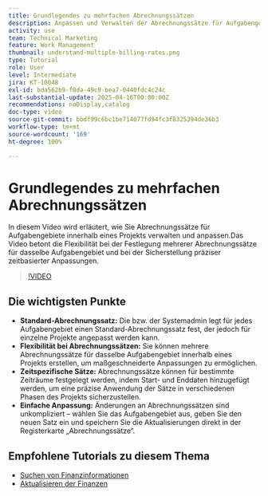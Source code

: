 ```yaml
---
title: Grundlegendes zu mehrfachen Abrechnungssätzen
description: Anpassen und Verwalten der Abrechnungssätze für Aufgabengebiete auf Projektebene.
activity: use
team: Technical Marketing
feature: Work Management
thumbnail: understand-multiple-billing-rates.png
type: Tutorial
role: User
level: Intermediate
jira: KT-10048
exl-id: bda562b9-f8da-49c9-bea7-0440fdc4c24c
last-substantial-update: 2025-04-16T00:00:00Z
recommendations: noDisplay,catalog
doc-type: video
source-git-commit: bbdf99c6bc1be714077fd94fc3f8325394de36b3
workflow-type: tm+mt
source-wordcount: '169'
ht-degree: 100%

---
```



# Grundlegendes zu mehrfachen Abrechnungssätzen

In diesem Video wird erläutert, wie Sie Abrechnungssätze für Aufgabengebiete innerhalb eines Projekts verwalten und anpassen.Das Video betont die Flexibilität bei der Festlegung mehrerer Abrechnungssätze für dasselbe Aufgabengebiet und bei der Sicherstellung präziser zeitbasierter Anpassungen.


>[!VIDEO](https://video.tv.adobe.com/v/3457652/?quality=12&learn=on&enablevpops=1)

## Die wichtigsten Punkte


* **Standard-Abrechnungssatz:** Die bzw. der Systemadmin legt für jedes Aufgabengebiet einen Standard-Abrechnungssatz fest, der jedoch für einzelne Projekte angepasst werden kann.
* **Flexibilität bei Abrechnungssätzen:** Sie können mehrere Abrechnungssätze für dasselbe Aufgabengebiet innerhalb eines Projekts erstellen, um maßgeschneiderte Anpassungen zu ermöglichen.
* **Zeitspezifische Sätze:** Abrechnungssätze können für bestimmte Zeiträume festgelegt werden, indem Start- und Enddaten hinzugefügt werden, um eine präzise Anwendung der Sätze in verschiedenen Phasen des Projekts sicherzustellen.
* **Einfache Anpassung:** Änderungen an Abrechnungssätzen sind unkompliziert – wählen Sie das Aufgabengebiet aus, geben Sie den neuen Satz ein und speichern Sie die Aktualisierungen direkt in der Registerkarte „Abrechnungssätze“.

## Empfohlene Tutorials zu diesem Thema

* [Suchen von Finanzinformationen](/help/manage-work/project-finances/find-financial-information.md)
* [Aktualisieren der Finanzen](/help/manage-work/project-finances/update-and-review-finances.md)
  <!--* [Understand multiple billing rates](/help/manage-work/project-finances/multiple-billing-rates.md)-->

